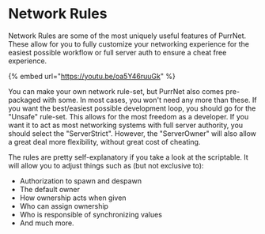 # Network Rules

Network Rules are some of the most uniquely useful features of PurrNet. These allow for you to fully customize your networking experience for the easiest possible workflow or full server auth to ensure a cheat free experience.

{% embed url="https://youtu.be/oa5Y46ruuGk" %}

You can make your own network rule-set, but PurrNet also comes pre-packaged with some. In most cases, you won't need any more than these. If you want the best/easiest possible development loop, you should go for the "Unsafe" rule-set. This allows for the most freedom as a developer. If you want it to act as most networking systems with full server authority, you should select the "ServerStrict". However, the "ServerOwner" will also allow a great deal more flexibility, without great cost of cheating.

The rules are pretty self-explanatory if you take a look at the scriptable. It will allow you to adjust things such as (but not exclusive to):

* Authorization to spawn and despawn
* The default owner
* How ownership acts when given
* Who can assign ownership
* Who is responsible of synchronizing values
* And much more.
